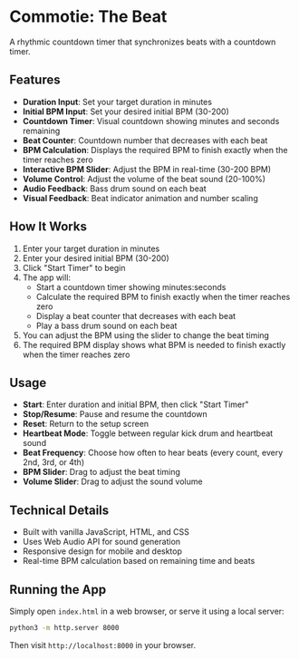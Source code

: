 # Commotie: The Beat

A rhythmic countdown timer that synchronizes beats with a countdown timer.

## Features

- **Duration Input**: Set your target duration in minutes
- **Initial BPM Input**: Set your desired initial BPM (30-200)
- **Countdown Timer**: Visual countdown showing minutes and seconds remaining
- **Beat Counter**: Countdown number that decreases with each beat
- **BPM Calculation**: Displays the required BPM to finish exactly when the timer reaches zero
- **Interactive BPM Slider**: Adjust the BPM in real-time (30-200 BPM)
- **Volume Control**: Adjust the volume of the beat sound (20-100%)
- **Audio Feedback**: Bass drum sound on each beat
- **Visual Feedback**: Beat indicator animation and number scaling

## How It Works

1. Enter your target duration in minutes
2. Enter your desired initial BPM (30-200)
3. Click "Start Timer" to begin
4. The app will:
   - Start a countdown timer showing minutes:seconds
   - Calculate the required BPM to finish exactly when the timer reaches zero
   - Display a beat counter that decreases with each beat
   - Play a bass drum sound on each beat
5. You can adjust the BPM using the slider to change the beat timing
6. The required BPM display shows what BPM is needed to finish exactly when the timer reaches zero

## Usage

- **Start**: Enter duration and initial BPM, then click "Start Timer"
- **Stop/Resume**: Pause and resume the countdown
- **Reset**: Return to the setup screen
- **Heartbeat Mode**: Toggle between regular kick drum and heartbeat sound
- **Beat Frequency**: Choose how often to hear beats (every count, every 2nd, 3rd, or 4th)
- **BPM Slider**: Drag to adjust the beat timing
- **Volume Slider**: Drag to adjust the sound volume

## Technical Details

- Built with vanilla JavaScript, HTML, and CSS
- Uses Web Audio API for sound generation
- Responsive design for mobile and desktop
- Real-time BPM calculation based on remaining time and beats

## Running the App

Simply open `index.html` in a web browser, or serve it using a local server:

```bash
python3 -m http.server 8000
```

Then visit `http://localhost:8000` in your browser.
